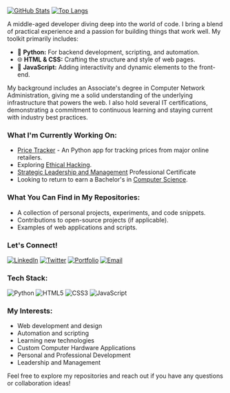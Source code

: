[![GitHub Stats](https://github-readme-stats.vercel.app/api?username=mmangus1&show_icons=true&theme=dracula)](https://github.com/mmangus1)
[![Top Langs](https://github-readme-stats.vercel.app/api/top-langs/?username=mmangus1&layout=compact&theme=dracula)](https://github.com/mmangus1)

A middle-aged developer diving deep into the world of code. I bring a blend of practical experience and a passion for building things that work well. My toolkit primarily includes:

- 🐍 **Python:** For backend development, scripting, and automation.
- 🌐 **HTML & CSS:** Crafting the structure and style of web pages.
- 📜 **JavaScript:** Adding interactivity and dynamic elements to the front-end.

My background includes an Associate's degree in Computer Network Administration, giving me a solid understanding of the underlying infrastructure that powers the web. I also hold several IT certifications, demonstrating a commitment to continuous learning and staying current with industry best practices.

### What I'm Currently Working On:

- [Price Tracker](https://github.com/mmangus1/PriceTracker) - An Python app for tracking prices from major online retailers.
- Exploring [Ethical Hacking](https://www.netacad.com/courses/ethical-hacker?courseLang=en-US).
- [Strategic Leadership and Management](https://www.coursera.org/specializations/strategic-leadership) Professional Certificate
- Looking to return to earn a Bachelor's in [Computer Science](https://www.uopeople.edu/programs/online-bachelors/computer-science/).

### What You Can Find in My Repositories:

- A collection of personal projects, experiments, and code snippets.
- Contributions to open-source projects (if applicable).
- Examples of web applications and scripts.

### Let's Connect!

[![LinkedIn](https://img.shields.io/badge/-LinkedIn-%230077B5?style=for-the-badge&logo=linkedin&logoColor=white)](https://www.linkedin.com/in/matthewpmangus/)
[![Twitter](https://img.shields.io/badge/-Twitter-%231DA1F2?style=for-the-badge&logo=twitter&logoColor=white)](https://x.com/MtthwMngs)
[![Portfolio](https://img.shields.io/badge/-Portfolio-%23000000?style=for-the-badge&logo=globe&logoColor=white)](https://mmangus1.github.io/)
[![Email](https://img.shields.io/badge/-Email-%23EA4335?style=for-the-badge&logo=gmail&logoColor=white)](mailto:mtthwmngs@gmail.com)

### Tech Stack:

![Python](https://img.shields.io/badge/Python-3776AB?style=for-the-badge&logo=python&logoColor=white)
![HTML5](https://img.shields.io/badge/HTML5-E34F26?style=for-the-badge&logo=html5&logoColor=white)
![CSS3](https://img.shields.io/badge/CSS3-1572B6?style=for-the-badge&logo=css3&logoColor=white)
![JavaScript](https://img.shields.io/badge/JavaScript-F7DF1E?style=for-the-badge&logo=javascript&logoColor=black)
### My Interests:

- Web development and design
- Automation and scripting
- Learning new technologies
- Custom Computer Hardware Applications
- Personal and Professional Development
- Leadership and Management

Feel free to explore my repositories and reach out if you have any questions or collaboration ideas!
